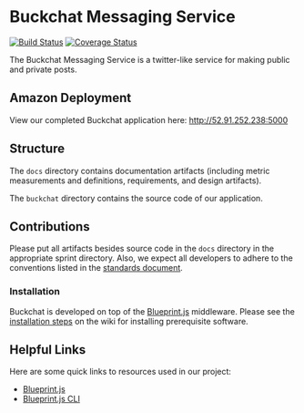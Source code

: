 # Buckchat Messaging Service

[![Build Status](https://travis-ci.org/CS506/fall2016-group1.svg?branch=master)](https://travis-ci.org/CS506/fall2016-group1)
[![Coverage Status](https://coveralls.io/repos/github/CS506/fall2016-group1/badge.svg?branch=master)](https://coveralls.io/github/CS506/fall2016-group1?branch=master)

The Buckchat Messaging Service is a twitter-like service for making public and private posts.

## Amazon Deployment

View our completed Buckchat application here: http://52.91.252.238:5000

## Structure

The `docs` directory contains documentation artifacts (including metric measurements and definitions, requirements, and design artifacts).

The `buckchat` directory contains the source code of our application.

## Contributions

Please put all artifacts besides source code in the `docs` directory in the appropriate sprint directory. Also, we expect all developers to adhere to the conventions listed in the [standards document](./docs/standards.md).

### Installation

Buckchat is developed on top of the [Blueprint.js](https://github.com/onehilltech/blueprint) middleware. Please see the [installation steps](https://github.com/CS506/fall2016-group1/wiki/Installation-Steps) on the wiki for installing prerequisite software.


## Helpful Links

Here are some quick links to resources used in our project:

* [Blueprint.js](https://github.com/onehilltech/blueprint)
* [Blueprint.js CLI](https://github.com/onehilltech/blueprint-cli)